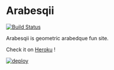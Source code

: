 # Arabesqii

[![Build Status](https://travis-ci.org/KamataRyo/arabesqii.svg?branch=master)](https://travis-ci.org/KamataRyo/arabesqii)

Arabesqii is geometric arabedque fun site.

Check it on [Heroku](https://arabesqii.herokuapp.com/) !

[![deploy](https://www.herokucdn.com/deploy/button.png)](https://heroku.com/deploy?template=https://github.com/kamataryo/arabesqii)
